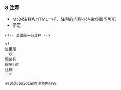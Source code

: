 ### 8 注释

- Md的注释和HTML一样，注释的内容在渲染界面不可见
- 示范
```
<!-- 这里是一行注释 -->

<!--
这里是
一段
假装有
很多行的
注释
-->

%%这是Obsidian的注释内容%%
```
